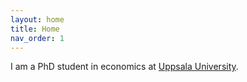 ```yaml
---
layout: home
title: Home 
nav_order: 1
---
```


I am a PhD student in economics at [Uppsala University](https://www.nek.uu.se/?languageId=1). 